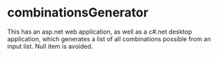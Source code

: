 combinationsGenerator
=====================

This has an asp.net web application, as well as a c#.net desktop application, which generates a list of all combinations possible from an input list. Null item is avoided.
